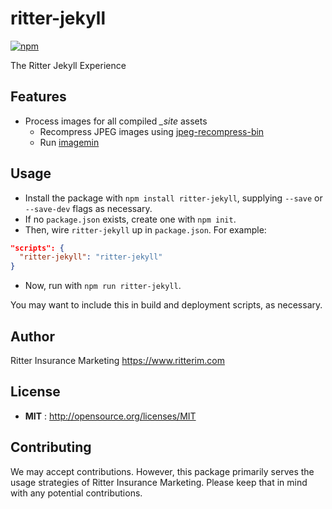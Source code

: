# ritter-jekyll

[![npm](https://img.shields.io/npm/v/ritter-jekyll.svg)](https://www.npmjs.com/package/ritter-jekyll)

The Ritter Jekyll Experience

## Features

- Process images for all compiled *_site* assets
  - Recompress JPEG images using [jpeg-recompress-bin](https://www.npmjs.com/package/jpeg-recompress-bin)
  - Run [imagemin](https://www.npmjs.com/package/imagemin)

## Usage

- Install the package with `npm install ritter-jekyll`, supplying `--save` or `--save-dev` flags as necessary.
- If no `package.json` exists, create one with `npm init`.
- Then, wire `ritter-jekyll` up in `package.json`. For example:

```json
"scripts": {
  "ritter-jekyll": "ritter-jekyll"
}
```

- Now, run with `npm run ritter-jekyll`.

You may want to include this in build and deployment scripts, as necessary.

## Author

Ritter Insurance Marketing https://www.ritterim.com

## License

- **MIT** : http://opensource.org/licenses/MIT

## Contributing

We may accept contributions. However, this package primarily serves the usage strategies of Ritter Insurance Marketing. Please keep that in mind with any potential contributions.
